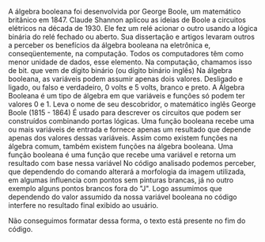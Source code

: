 A álgebra booleana foi desenvolvida por George Boole, um matemático britânico em 1847. Claude Shannon aplicou as ideias de Boole a circuitos elétricos na década de 1930. Ele fez um relé acionar o outro usando a lógica binária do relé fechado ou aberto. Sua dissertação e artigos levaram outros a perceber os benefícios da álgebra booleana na eletrônica e, conseqüentemente, na computação.
Todos os computadores têm como menor unidade de dados, esse elemento. Na computação, chamamos isso de bit. que vem de dígito binário (ou dígito binário inglês) Na álgebra booleana, as variáveis ​​podem assumir apenas dois valores. Desligado e ligado, ou falso e verdadeiro, 0 volts e 5 volts, branco e preto.
A Álgebra Booleana é um tipo de álgebra em que variáveis ​​e funções só podem ter valores 0 e 1. Leva o nome de seu descobridor, o matemático inglês George Boole (1815 - 1864) É usado para descrever os circuitos que podem ser construídos combinando portas lógicas.
Uma função booleana recebe uma ou mais variáveis ​​de entrada e fornece apenas um resultado que depende apenas dos valores dessas variáveis. Assim como existem funções na álgebra comum, também existem funções na álgebra booleana. Uma função booleana é uma função que recebe uma variável e retorna um resultado com base nessa variável
No código analisado podemos perceber, que dependendo do comando alterará a morfologia da imagem utilizada, em algumas influencia com pontos sem pinturas brancas, já no outro exemplo alguns pontos brancos fora do "J". Logo assumimos que dependendo do valor assumido da nossa variável booleana no código interfere no resultado final exibido ao usuário.

Não conseguimos formatar dessa forma, o texto está presente no fim do código.
